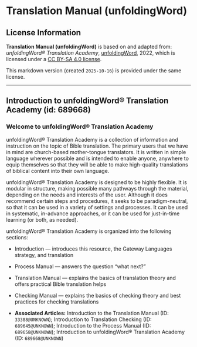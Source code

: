 # Translation Manual (unfoldingWord)

## License Information

**Translation Manual (unfoldingWord)** is based on and adapted from: _unfoldingWord® Translation Academy_, [unfoldingWord](https://unfoldingword.org/utw), 2022, which is licensed under a [CC BY-SA 4.0 license](https://creativecommons.org/licenses/by-sa/4.0/legalcode.en).

This markdown version (created `2025-10-16`) is provided under the same license.



--------------------------------

## Introduction to unfoldingWord® Translation Academy (id: 689668)

### Welcome to unfoldingWord® Translation Academy

unfoldingWord® Translation Academy is a collection of information and instruction on the topic of Bible translation. The primary users that we have in mind are church\-based mother\-tongue translators. It is written in simple language wherever possible and is intended to enable anyone, anywhere to equip themselves so that they will be able to make high\-quality translations of biblical content into their own language.

unfoldingWord® Translation Academy is designed to be highly flexible. It is modular in structure, making possible many pathways through the material, depending on the needs and interests of the user. Although it does recommend certain steps and procedures, it seeks to be paradigm\-neutral, so that it can be used in a variety of settings and processes. It can be used in systematic, in\-advance approaches, or it can be used for just\-in\-time learning (or both, as needed).

unfoldingWord® Translation Academy is organized into the following sections:

* Introduction — introduces this resource, the Gateway Languages strategy, and translation
* Process Manual — answers the question “what next?”
* Translation Manual — explains the basics of translation theory and offers practical Bible translation helps
* Checking Manual — explains the basics of checking theory and best practices for checking translations

* **Associated Articles:** Introduction to the Translation Manual (ID: `33388@UNKNOWN`); Introduction to Translation Checking (ID: `689645@UNKNOWN`); Introduction to the Process Manual (ID: `689658@UNKNOWN`); Introduction to unfoldingWord® Translation Academy (ID: `689668@UNKNOWN`)

